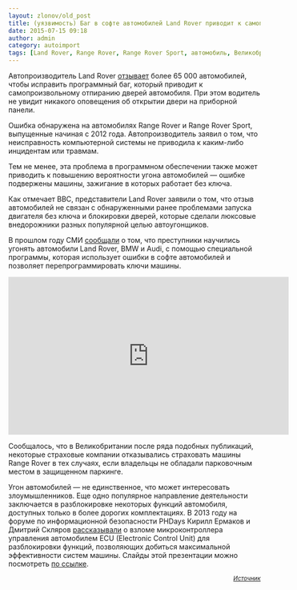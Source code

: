 ```yaml
---
layout: zlonov/old_post
title: (уязвимость) Баг в софте автомобилей Land Rover приводит к самопроизвольному отпиранию дверей
date: 2015-07-15 09:18
author: admin
category: autoimport
tags: [Land Rover, Range Rover, Range Rover Sport, автомобиль, Великобритания, угон, уязвимости, уязвимость]
---
```

Автопроизводитель Land Rover <a href="http://www.bbc.com/news/technology-33506486">отзывает</a> более 65 000 автомобилей, чтобы исправить программный баг, который приводит к самопроизвольному отпиранию дверей автомобиля. При этом водитель не увидит никакого оповещения об открытии двери на приборной панели.

Ошибка обнаружена на автомобилях Range Rover и Range Rover Sport, выпущенные начиная с 2012 года. Автопроизводитель заявил о том, что неисправность компьютерной системы не приводила к каким-либо инцидентам или травмам.

Тем не менее, эта проблема в программном обеспечении также может приводить к повышению вероятности угона автомобилей — ошибке подвержены машины, зажигание в которых работает без ключа.

Как отмечает BBC, представители Land Rover заявили о том, что отзыв автомобилей не связан с обнаруженными ранее проблемами запуска двигателя без ключа и блокировки дверей, которые сделали люксовые внедорожники разных популярной целью автоугонщиков.

В прошлом году СМИ <a href="http://www.thisismoney.co.uk/money/cars/article-2812962/How-car-thieves-use-hi-tech-scanners-reprogramme-electronic-keys-steal-luxury-cars.html">сообщали</a> о том, что преступники научились угонять автомобили Land Rover, BMW и Audi, с помощью специальной программы, которая использует ошибки в софте автомобилей и позволяет перепрограммировать ключи машины.

<iframe src="https://www.youtube.com/embed/uDhnSAZVIY4" width="560" height="315" frameborder="0" allowfullscreen="allowfullscreen"></iframe>

Сообщалось, что в Великобритании после ряда подобных публикаций, некоторые страховые компании отказывались страховать машины Range Rover в тех случаях, если владельцы не обладали парковочным местом в защищенном паркинге.

Угон автомобилей — не единственное, что может интересовать злоумышленников. Еще одно популярное направление деятельности заключается в разблокировке некоторых функций автомобиля, доступных только в более дорогих комплектациях. В 2013 году на форуме по информационной безопасности PHDays Кирилл Ермаков и Дмитрий Скляров <a href="http://2013.phdays.ru/program/reports/#5">рассказывали</a> о взломе микроконтроллера управления автомобилем ECU (Electronic Control Unit) для разблокировки функций, позволяющих добиться максимальной эффективности систем машины. Слайды этой презентации можно посмотреть <a href="http://www.slideshare.net/phdays/phd3-ermakov-sklyarovecu">по ссылке</a>.
<p style="text-align: right;"><sub><em><a href="http://habrahabr.ru/company/pt/blog/262663/" target="_blank">Источник</a></em></sub>
